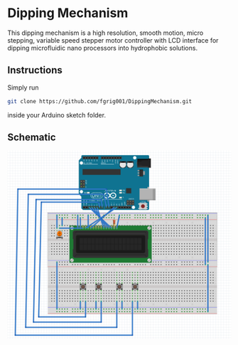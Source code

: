 Dipping Mechanism
=================
This dipping mechanism is a high resolution, smooth motion, micro stepping, variable speed stepper motor controller with LCD interface for dipping microfluidic nano processors into hydrophobic solutions.

Instructions
-------------
Simply run 
```sh
git clone https://github.com/fgrig001/DippingMechanism.git
``` 
inside your Arduino sketch folder.

Schematic
----------
![schematic](/images/Schematic.png)
  


